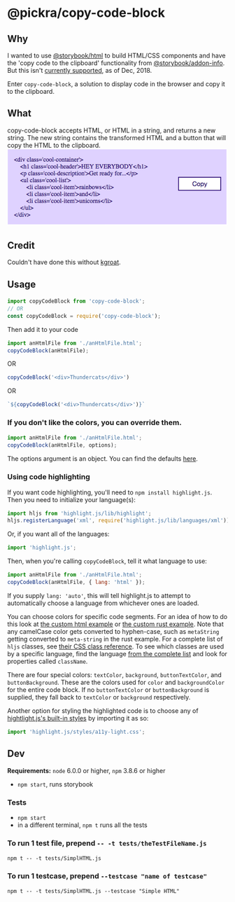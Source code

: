 # @pickra/copy-code-block

## Why
I wanted to use [@storybook/html](https://www.npmjs.com/package/@storybook/html) to build HTML/CSS components and have the 'copy code to the clipboard' functionality from [@storybook/addon-info](https://www.npmjs.com/package/@storybook/addon-info). But this isn't [currently supported](https://github.com/storybooks/storybook/issues/4832), as of Dec, 2018.

Enter `copy-code-block`, a solution to display code in the browser and copy it to the clipboard.

## What
copy-code-block accepts HTML, or HTML in a string, and returns
a new string. The new string contains the transformed HTML and a
button that will copy the HTML to the clipboard.
![copy-code-block example image](./img/CCB.png)

## Credit
Couldn't have done this without [kgroat](https://github.com/kgroat).

## Usage
```javascript
import copyCodeBlock from 'copy-code-block';
// OR
const copyCodeBlock = require('copy-code-block');
```
Then add it to your code
```javascript
import anHtmlFile from './anHtmlFile.html';
copyCodeBlock(anHtmlFile);
```
OR
```javascript
copyCodeBlock('<div>Thundercats</div>')
```
OR
```javascript
`${copyCodeBlock('<div>Thundercats</div>')}`
```

### If you don't like the colors, you can override them.
```javascript
import anHtmlFile from './anHtmlFile.html';
copyCodeBlock(anHtmlFile, options);
```
The options argument is an object. You can find the defaults
[here](./src/helpers.js#L61).

### Using code highlighting
If you want code highlighting, you'll need to `npm install highlight.js`.
Then you need to initialize your language(s):
```javascript
import hljs from 'highlight.js/lib/highlight';
hljs.registerLanguage('xml', require('highlight.js/lib/languages/xml'));
```
Or, if you want all of the languages:
```javascript
import 'highlight.js';
```
Then, when you're calling `copyCodeBlock`, tell it what language to use:
```javascript
import anHtmlFile from './anHtmlFile.html';
copyCodeBlock(anHtmlFile, { lang: 'html' });
```

If you supply `lang: 'auto'`, this will tell highlight.js to attempt to automatically choose a language from whichever ones are loaded.

You can choose colors for specific code segments.  For an idea of how to do this look at [the custom html example](./src/examples/customHtml.js) or [the custom rust example](./src/examples/customRust.js).  Note that any camelCase color gets converted to hyphen-case, such as `metaString` getting converted to `meta-string` in the rust example.  For a complete list of `hljs` classes, see [their CSS class reference](https://github.com/highlightjs/highlight.js/blob/master/docs/css-classes-reference.rst#stylable-classes).  To see which classes are used by a specific language, find the language [from the complete list](https://github.com/highlightjs/highlight.js/tree/master/src/languages) and look for properties called `className`.

There are four special colors: `textColor`, `background`, `buttonTextColor`, and `buttonBackground`.  These are the colors used for `color` and `backgroundColor` for the entire code block.  If no `buttonTextColor` or `buttonBackground` is supplied, they fall back to `textColor` or `background` respectively.

Another option for styling the highlighted code is to choose any of [hightlight.js's built-in styles](https://highlightjs.org/static/demo/) by importing it as so:
```javascript
import 'highlight.js/styles/a11y-light.css';
```

## Dev
**Requirements:** `node` 6.0.0 or higher, `npm` 3.8.6 or higher
- `npm start`, runs storybook

### Tests
- `npm start`
- in a different terminal, `npm t` runs all the tests

### To run 1 test file, prepend `-- -t tests/theTestFileName.js`
```
npm t -- -t tests/SimplHTML.js
```

### To run 1 testcase, prepend `--testcase "name of testcase"`
```
npm t -- -t tests/SimplHTML.js --testcase "Simple HTML"
```
